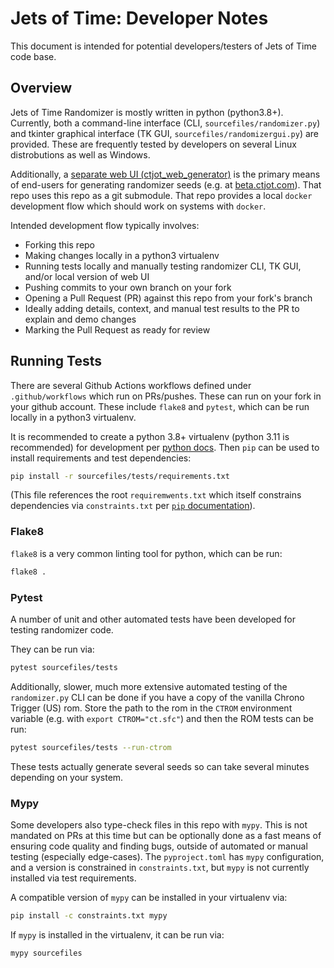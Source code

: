 # Jets of Time: Developer Notes

This document is intended for potential developers/testers of Jets of Time code base.

## Overview

Jets of Time Randomizer is mostly written in python (python3.8+). Currently, both a
command-line interface (CLI, `sourcefiles/randomizer.py`) and tkinter graphical
interface (TK GUI, `sourcefiles/randomizergui.py`) are provided. These are frequently
tested by developers on several Linux distrobutions as well as Windows.

Additionally, a [separate web UI (ctjot_web_generator)](https://github.com/Anguirel86/ctjot_web_generator)
is the primary means of end-users for generating randomizer seeds (e.g. at
[beta.ctjot.com](https://beta.ctjot.com)). That repo uses this repo as a git submodule.
That repo provides a local `docker` development flow which should work on systems with `docker`.

Intended development flow typically involves:

* Forking this repo
* Making changes locally in a python3 virtualenv
* Running tests locally and manually testing randomizer CLI, TK GUI, and/or local version of web UI
* Pushing commits to your own branch on your fork
* Opening a Pull Request (PR) against this repo from your fork's branch
* Ideally adding details, context, and manual test results to the PR to explain and demo changes
* Marking the Pull Request as ready for review

## Running Tests

There are several Github Actions workflows defined under `.github/workflows` which run on PRs/pushes.
These can run on your fork in your github account. These include `flake8` and `pytest`, which
can be run locally in a python3 virtualenv.

It is recommended to create a python 3.8+ virtualenv (python 3.11 is recommended) for development
per [python docs](https://docs.python.org/3/library/venv.html). Then `pip` can be used to install
requirements and test dependencies:

```bash
pip install -r sourcefiles/tests/requirements.txt
```

(This file references the root `requiremwents.txt` which itself constrains dependencies via `constraints.txt`
per [`pip` documentation](https://pip.pypa.io/en/stable/user_guide/#constraints-files)).

### Flake8

`flake8` is a very common linting tool for python, which can be run:

```bash
flake8 .
```

### Pytest

A number of unit and other automated tests have been developed for testing randomizer code.

They can be run via:

```bash
pytest sourcefiles/tests
```

Additionally, slower, much more extensive automated testing of the `randomizer.py` CLI can be done
if you have a copy of the vanilla Chrono Trigger (US) rom. Store the path to the rom in the `CTROM`
environment variable (e.g. with `export CTROM="ct.sfc"`) and then the ROM tests can be run:

```bash
pytest sourcefiles/tests --run-ctrom
```

These tests actually generate several seeds so can take several minutes depending on your system.

### Mypy

Some developers also type-check files in this repo with `mypy`. This is not mandated on PRs at this time
but can be optionally done as a fast means of ensuring code quality and finding bugs, outside of automated
or manual testing (especially edge-cases). The `pyproject.toml` has `mypy` configuration, and a version
is constrained in `constraints.txt`, but `mypy` is not currently installed via test requirements.

A compatible version of `mypy` can be installed in your virtualenv via:

```bash
pip install -c constraints.txt mypy
```

If `mypy` is installed in the virtualenv, it can be run via:

```bash
mypy sourcefiles
```
